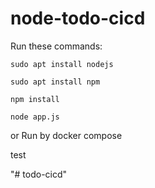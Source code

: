 # node-todo-cicd

Run these commands:


`sudo apt install nodejs`


`sudo apt install npm`


`npm install`

`node app.js`

or Run by docker compose

test

"# todo-cicd" 

